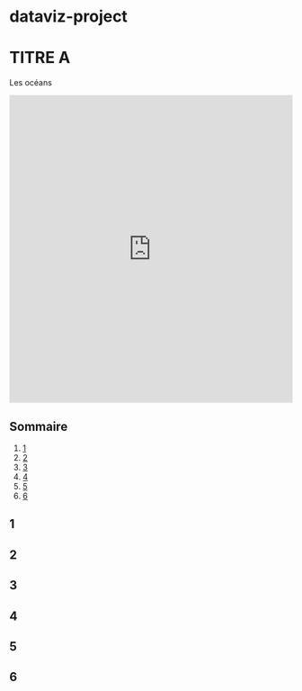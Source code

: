 # dataviz-project


# TITRE A

Les océans

   <iframe title="Température moyenne de l'air en surface des zones océaniques ou terrestres (°C)" aria-label="Interactive line chart" id="datawrapper-chart-ocDqe" src="https://datawrapper.dwcdn.net/ocDqe/2/" scrolling="no" frameborder="0" style="width:25; min-width: 100% !important; border: none;" height="547" data-external="1"></iframe>
   <script type="text/javascript">!function(){"use strict";window.addEventListener("message",(function(e){if(void 0!==e.data["datawrapper-height"]){var t=document.querySelectorAll("iframe");for(var a in e.data["datawrapper-height"])for(var r=0;r<t.length;r++){if(t[r].contentWindow===e.source)t[r].style.height=e.data["datawrapper-height"][a]+"px"}}}))}();</script>
 

## Sommaire
1. [1](#a)
2. [2](#b)
3. [3](#c)
4. [4](#d)
5. [5](#e)
6. [6](#f)



## 1<a name="a"></a>
## 2<a name="b"></a>
## 3<a name="c"></a>
## 4<a name="d"></a>
## 5<a name="e"></a>
## 6<a name="f"></a>
